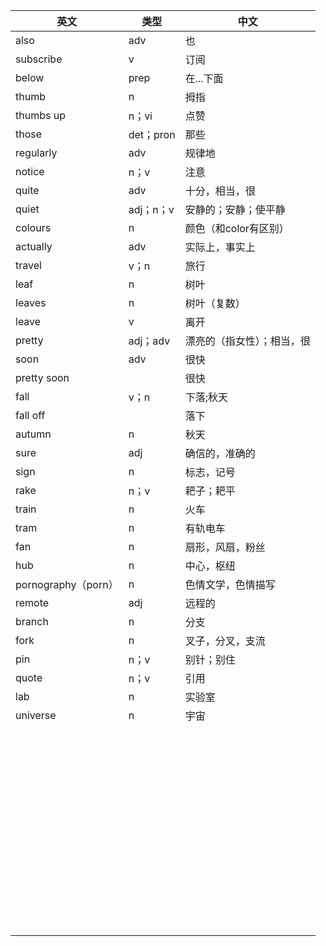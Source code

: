 | 英文                | 类型      | 中文                       |
| ------------------- | --------- | -------------------------- |
| also                | adv       | 也                         |
| subscribe           | v         | 订阅                       |
| below               | prep      | 在...下面                  |
| thumb               | n         | 拇指                       |
| thumbs up           | n；vi     | 点赞                       |
| those               | det；pron | 那些                       |
| regularly           | adv       | 规律地                     |
| notice              | n；v      | 注意                       |
| quite               | adv       | 十分，相当，很             |
| quiet               | adj；n；v | 安静的；安静；使平静       |
| colours             | n         | 颜色（和color有区别）      |
| actually            | adv       | 实际上，事实上             |
| travel              | v；n      | 旅行                       |
| leaf                | n         | 树叶                       |
| leaves              | n         | 树叶（复数）               |
| leave               | v         | 离开                       |
| pretty              | adj；adv  | 漂亮的（指女性）；相当，很 |
| soon                | adv       | 很快                       |
| pretty soon         |           | 很快                       |
| fall                | v；n      | 下落;秋天                  |
| fall off            |           | 落下                       |
| autumn              | n         | 秋天                       |
| sure                | adj       | 确信的，准确的             |
| sign                | n         | 标志，记号                 |
| rake                | n；v      | 耙子；耙平                 |
| train               | n         | 火车                       |
| tram                | n         | 有轨电车                   |
| fan                 | n         | 扇形，风扇，粉丝           |
| hub                 | n         | 中心，枢纽                 |
| pornography（porn） | n         | 色情文学，色情描写         |
| remote              | adj       | 远程的                     |
| branch              | n         | 分支                       |
| fork                | n         | 叉子，分叉，支流           |
| pin                 | n；v      | 别针；别住                 |
| quote               | n；v      | 引用                       |
| lab                 | n         | 实验室                     |
| universe            | n         | 宇宙                       |
|                     |           |                            |
|                     |           |                            |
|                     |           |                            |
|                     |           |                            |
|                     |           |                            |
|                     |           |                            |
|                     |           |                            |
|                     |           |                            |
|                     |           |                            |
|                     |           |                            |
|                     |           |                            |
|                     |           |                            |
|                     |           |                            |
|                     |           |                            |
|                     |           |                            |
|                     |           |                            |
|                     |           |                            |
|                     |           |                            |
|                     |           |                            |
|                     |           |                            |
|                     |           |                            |
|                     |           |                            |
|                     |           |                            |
|                     |           |                            |
|                     |           |                            |
|                     |           |                            |
|                     |           |                            |
|                     |           |                            |
|                     |           |                            |
|                     |           |                            |
|                     |           |                            |
|                     |           |                            |
|                     |           |                            |
|                     |           |                            |
|                     |           |                            |
|                     |           |                            |
|                     |           |                            |
|                     |           |                            |
|                     |           |                            |
|                     |           |                            |
|                     |           |                            |
|                     |           |                            |
|                     |           |                            |
|                     |           |                            |
|                     |           |                            |
|                     |           |                            |
|                     |           |                            |
|                     |           |                            |
|                     |           |                            |
|                     |           |                            |
|                     |           |                            |
|                     |           |                            |
|                     |           |                            |
|                     |           |                            |
|                     |           |                            |
|                     |           |                            |

